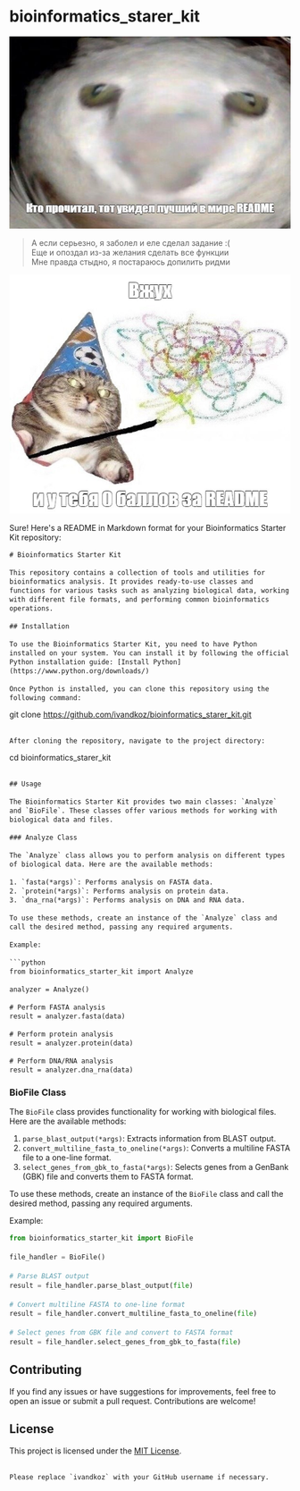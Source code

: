 # bioinformatics_starer_kit
![тык](https://github.com/ivandkoz/bioinformatics_starer_kit/blob/test_input_branch/img/kto_prochital.jpg)

> А если серьезно, я заболел и еле сделал задание :( <br>
> Еще и опоздал из-за желания сделать все функции <br>
> Мне правда стыдно, я постараюсь допилить ридми

![вжух](https://github.com/ivandkoz/bioinformatics_starer_kit/blob/test_input_branch/img/vzhuh.jpg)

Sure! Here's a README in Markdown format for your Bioinformatics Starter Kit repository:

```
# Bioinformatics Starter Kit

This repository contains a collection of tools and utilities for bioinformatics analysis. It provides ready-to-use classes and functions for various tasks such as analyzing biological data, working with different file formats, and performing common bioinformatics operations.

## Installation

To use the Bioinformatics Starter Kit, you need to have Python installed on your system. You can install it by following the official Python installation guide: [Install Python](https://www.python.org/downloads/)

Once Python is installed, you can clone this repository using the following command:

```
git clone https://github.com/ivandkoz/bioinformatics_starer_kit.git
```

After cloning the repository, navigate to the project directory:

```
cd bioinformatics_starer_kit
```

## Usage

The Bioinformatics Starter Kit provides two main classes: `Analyze` and `BioFile`. These classes offer various methods for working with biological data and files.

### Analyze Class

The `Analyze` class allows you to perform analysis on different types of biological data. Here are the available methods:

1. `fasta(*args)`: Performs analysis on FASTA data.
2. `protein(*args)`: Performs analysis on protein data.
3. `dna_rna(*args)`: Performs analysis on DNA and RNA data.

To use these methods, create an instance of the `Analyze` class and call the desired method, passing any required arguments.

Example:

```python
from bioinformatics_starter_kit import Analyze

analyzer = Analyze()

# Perform FASTA analysis
result = analyzer.fasta(data)

# Perform protein analysis
result = analyzer.protein(data)

# Perform DNA/RNA analysis
result = analyzer.dna_rna(data)
```

### BioFile Class

The `BioFile` class provides functionality for working with biological files. Here are the available methods:

1. `parse_blast_output(*args)`: Extracts information from BLAST output.
2. `convert_multiline_fasta_to_oneline(*args)`: Converts a multiline FASTA file to a one-line format.
3. `select_genes_from_gbk_to_fasta(*args)`: Selects genes from a GenBank (GBK) file and converts them to FASTA format.

To use these methods, create an instance of the `BioFile` class and call the desired method, passing any required arguments.

Example:

```python
from bioinformatics_starter_kit import BioFile

file_handler = BioFile()

# Parse BLAST output
result = file_handler.parse_blast_output(file)

# Convert multiline FASTA to one-line format
result = file_handler.convert_multiline_fasta_to_oneline(file)

# Select genes from GBK file and convert to FASTA format
result = file_handler.select_genes_from_gbk_to_fasta(file)
```

## Contributing

If you find any issues or have suggestions for improvements, feel free to open an issue or submit a pull request. Contributions are welcome!

## License

This project is licensed under the [MIT License](LICENSE).

```

Please replace `ivandkoz` with your GitHub username if necessary.
